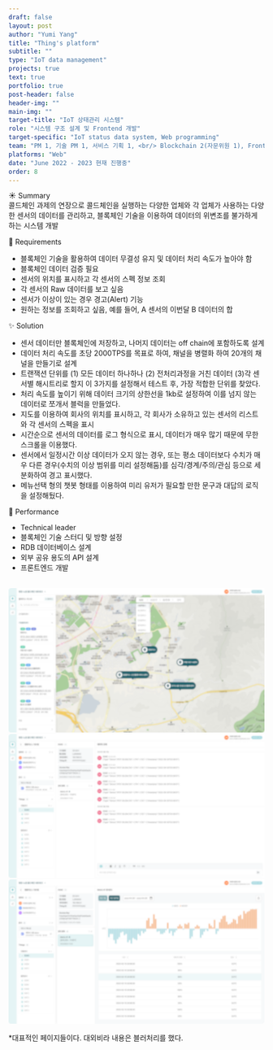 ```yaml
---
draft: false
layout: post
author: "Yumi Yang"
title: "Thing's platform"
subtitle: ""
type: "IoT data management"
projects: true
text: true
portfolio: true
post-header: false
header-img: ""
main-img: ""
target-title: "IoT 상태관리 시스템"
role: "시스템 구조 설계 및 Frontend 개발"
target-specific: "IoT status data system, Web programming"
team: "PM 1, 기술 PM 1, 서비스 기획 1, <br/> Blockchain 2(자문위원 1), Front-end 2, Back-end 1, 디자이너 1"
platforms: "Web"
date: "June 2022 - 2023 현재 진행중"
order: 8
---
```


☀️ Summary <br/>
콜드체인 과제의 연장으로 콜드체인을 실행하는 다양한 업체와 각 업체가 사용하는 다양한 센서의 데이터를 관리하고, 블록체인 기술을 이용하여 데이터의 위변조를 불가하게 하는 시스템 개발

🌱 Requirements <br/>

- 블록체인 기술을 활용하여 데이터 무결성 유지 및 데이터 처리 속도가 높아야 함
- 블록체인 데이터 검증 필요
- 센서의 위치를 표시하고 각 센서의 스펙 정보 조회
- 각 센서의 Raw 데이터를 보고 싶음
- 센서가 이상이 있는 경우 경고(Alert) 기능
- 원하는 정보를 조회하고 싶음, 예를 들어, A 센서의 이번달 B 데이터의 합

✨ Solution <br/>

- 센서 데이터만 블록체인에 저장하고, 나머지 데이터는 off chain에 포함하도록 설계
- 데이터 처리 속도를 초당 2000TPS를 목표로 하여, 채널을 병렬화 하여 20개의 채널을 만들기로 설계
- 트랜잭션 단위를 (1) 모든 데이터 하나하나 (2) 전처리과정을 거친 데이터 (3)각 센서별 해시트리로 할지 이 3가지를 설정해서 테스트 후, 가장 적합한 단위를 찾았다.
- 처리 속도를 높이기 위해 데이터 크기의 상한선을 1kb로 설정하여 이를 넘지 않는 데이터로 쪼개서 블럭을 만들었다.
- 지도를 이용하여 회사의 위치를 표시하고, 각 회사가 소유하고 있는 센서의 리스트와 각 센서의 스펙을 표시
- 시간순으로 센서의 데이터를 로그 형식으로 표시, 데이터가 매우 많기 때문에 무한 스크롤을 이용했다.
- 센서에서 일정시간 이상 데이터가 오지 않는 경우, 또는 평소 데이터보다 수치가 매우 다른 경우(수치의 이상 범위를 미리 설정해둠)를 심각/경계/주의/관심 등으로 세분화하여 경고 표시했다.
- 메뉴선택 형의 챗봇 형태를 이용하여 미리 유저가 필요할 만한 문구과 대답의 로직을 설정해뒀다.

💐 Performance <br/>

- Technical leader
- 블록체인 기술 스터디 및 방향 설정
- RDB 데이터베이스 설계
- 외부 공유 용도의 API 설계
- 프론트엔드 개발
  <br/> <br/>

![1](img/1.png)
![3](img/3.png)
![4](img/4.png)

\*대표적인 페이지들이다. 대외비라 내용은 블러처리를 했다.<br><br>

